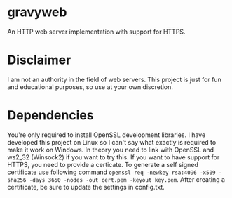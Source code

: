 # gravyweb
An HTTP web server implementation with support for HTTPS.

# Disclaimer
I am not an authority in the field of web servers. This project is just for fun and educational purposes, so use at your own discretion.

# Dependencies
You're only required to install OpenSSL development libraries. I have developed this project on Linux so I can't say what exactly is required to make it work on Windows. In theory you need to link with OpenSSL and ws2_32 (Winsock2) if you want to try this. If you want to have support for HTTPS, you need to provide a certicate. To generate a self signed certificate use following command `openssl req -newkey rsa:4096 -x509 -sha256 -days 3650 -nodes -out cert.pem -keyout key.pem`. After creating a certificate, be sure to update the settings in config.txt.